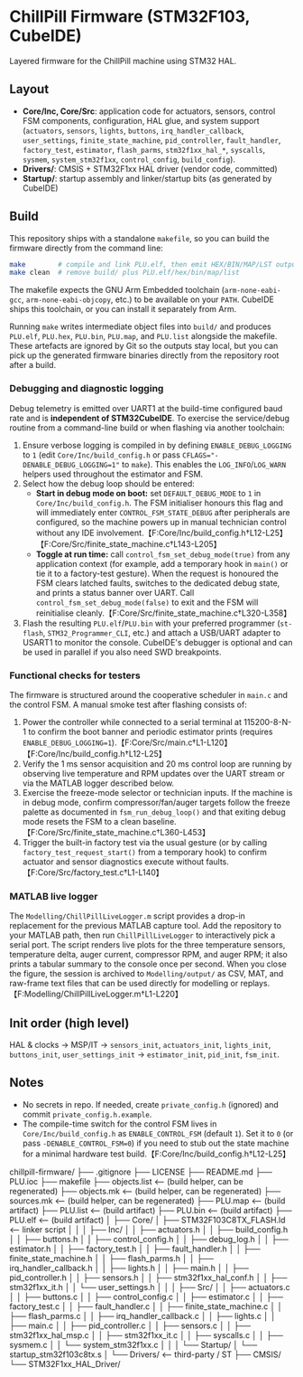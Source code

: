# ChillPill Firmware (STM32F103, CubeIDE)

Layered firmware for the ChillPill machine using STM32 HAL.

## Layout
- **Core/Inc, Core/Src**: application code for actuators, sensors, control FSM
  components, configuration, HAL glue, and system support (`actuators`,
  `sensors`, `lights`, `buttons`, `irq_handler_callback`, `user_settings`,
  `finite_state_machine`, `pid_controller`, `fault_handler`, `factory_test`,
  `estimator`, `flash_parms`, `stm32f1xx_hal_*`, `syscalls`, `sysmem`,
  `system_stm32f1xx`, `control_config`, `build_config`).
- **Drivers/**: CMSIS + STM32F1xx HAL driver (vendor code, committed)
- **Startup/**: startup assembly and linker/startup bits (as generated by CubeIDE)

## Build
This repository ships with a standalone `makefile`, so you can build the firmware
directly from the command line:

```sh
make        # compile and link PLU.elf, then emit HEX/BIN/MAP/LST outputs
make clean  # remove build/ plus PLU.elf/hex/bin/map/list
```

The makefile expects the GNU Arm Embedded toolchain (`arm-none-eabi-gcc`,
`arm-none-eabi-objcopy`, etc.) to be available on your `PATH`. CubeIDE ships
this toolchain, or you can install it separately from Arm.

Running `make` writes intermediate object files into `build/` and produces
`PLU.elf`, `PLU.hex`, `PLU.bin`, `PLU.map`, and `PLU.list` alongside the
makefile. These artefacts are ignored by Git so the outputs stay local, but you
can pick up the generated firmware binaries directly from the repository root
after a build.

### Debugging and diagnostic logging

Debug telemetry is emitted over UART1 at the build-time configured baud rate and is **independent of STM32CubeIDE**. To exercise the service/debug routine from a command-line build or when flashing via another toolchain:

1. Ensure verbose logging is compiled in by defining `ENABLE_DEBUG_LOGGING` to `1` (edit `Core/Inc/build_config.h` or pass `CFLAGS="-DENABLE_DEBUG_LOGGING=1"` to `make`). This enables the `LOG_INFO`/`LOG_WARN` helpers used throughout the estimator and FSM.
2. Select how the debug loop should be entered:
   - **Start in debug mode on boot:** set `DEFAULT_DEBUG_MODE` to `1` in `Core/Inc/build_config.h`. The FSM initialiser honours this flag and will immediately enter `CONTROL_FSM_STATE_DEBUG` after peripherals are configured, so the machine powers up in manual technician control without any IDE involvement.【F:Core/Inc/build_config.h†L12-L25】【F:Core/Src/finite_state_machine.c†L143-L205】
   - **Toggle at run time:** call `control_fsm_set_debug_mode(true)` from any application context (for example, add a temporary hook in `main()` or tie it to a factory-test gesture). When the request is honoured the FSM clears latched faults, switches to the dedicated debug state, and prints a status banner over UART. Call `control_fsm_set_debug_mode(false)` to exit and the FSM will reinitialise cleanly.【F:Core/Src/finite_state_machine.c†L320-L358】
3. Flash the resulting `PLU.elf`/`PLU.bin` with your preferred programmer (`st-flash`, `STM32_Programmer_CLI`, etc.) and attach a USB/UART adapter to USART1 to monitor the console. CubeIDE's debugger is optional and can be used in parallel if you also need SWD breakpoints.

### Functional checks for testers

The firmware is structured around the cooperative scheduler in `main.c` and the control FSM. A manual smoke test after flashing consists of:

1. Power the controller while connected to a serial terminal at 115200-8-N-1 to confirm the boot banner and periodic estimator prints (requires `ENABLE_DEBUG_LOGGING=1`).【F:Core/Src/main.c†L1-L120】【F:Core/Inc/build_config.h†L12-L25】
2. Verify the 1 ms sensor acquisition and 20 ms control loop are running by observing live temperature and RPM updates over the UART stream or via the MATLAB logger described below.
3. Exercise the freeze-mode selector or technician inputs. If the machine is in debug mode, confirm compressor/fan/auger targets follow the freeze palette as documented in `fsm_run_debug_loop()` and that exiting debug mode resets the FSM to a clean baseline.【F:Core/Src/finite_state_machine.c†L360-L453】
4. Trigger the built-in factory test via the usual gesture (or by calling `factory_test_request_start()` from a temporary hook) to confirm actuator and sensor diagnostics execute without faults.【F:Core/Src/factory_test.c†L1-L140】

### MATLAB live logger

The `Modelling/ChillPillLiveLogger.m` script provides a drop-in replacement for the previous MATLAB capture tool. Add the repository to your MATLAB path, then run `ChillPillLiveLogger` to interactively pick a serial port. The script renders live plots for the three temperature sensors, temperature delta, auger current, compressor RPM, and auger RPM; it also prints a tabular summary to the console once per second. When you close the figure, the session is archived to `Modelling/output/` as CSV, MAT, and raw-frame text files that can be used directly for modelling or replays.【F:Modelling/ChillPillLiveLogger.m†L1-L220】

## Init order (high level)
HAL & clocks → MSP/IT → `sensors_init`, `actuators_init`, `lights_init`, `buttons_init`, `user_settings_init` → `estimator_init`, `pid_init`, `fsm_init`.

## Notes
- No secrets in repo. If needed, create `private_config.h` (ignored) and commit `private_config.h.example`.
- The compile-time switch for the control FSM lives in `Core/Inc/build_config.h`
  as `ENABLE_CONTROL_FSM` (default `1`). Set it to `0` (or pass
  `-DENABLE_CONTROL_FSM=0`) if you need to stub out the state machine for a
  minimal hardware test build.【F:Core/Inc/build_config.h†L12-L25】

chillpill-firmware/
├── .gitignore
├── LICENSE
├── README.md
├── PLU.ioc
├── makefile
├── objects.list        ⟵ (build helper, can be regenerated)
├── objects.mk          ⟵ (build helper, can be regenerated)
├── sources.mk          ⟵ (build helper, can be regenerated)
├── PLU.map             ⟵ (build artifact)
├── PLU.list            ⟵ (build artifact)
├── PLU.bin             ⟵ (build artifact)
├── PLU.elf             ⟵ (build artifact)
│
├── Core/
│   ├── STM32F103C8TX_FLASH.ld      ⟵ linker script
│   │
│   ├── Inc/
│   │   ├── actuators.h
│   │   ├── build_config.h
│   │   ├── buttons.h
│   │   ├── control_config.h
│   │   ├── debug_log.h
│   │   ├── estimator.h
│   │   ├── factory_test.h
│   │   ├── fault_handler.h
│   │   ├── finite_state_machine.h
│   │   ├── flash_parms.h
│   │   ├── irq_handler_callback.h
│   │   ├── lights.h
│   │   ├── main.h
│   │   ├── pid_controller.h
│   │   ├── sensors.h
│   │   ├── stm32f1xx_hal_conf.h
│   │   ├── stm32f1xx_it.h
│   │   └── user_settings.h
│   │
│   ├── Src/
│   │   ├── actuators.c
│   │   ├── buttons.c
│   │   ├── control_config.c
│   │   ├── estimator.c
│   │   ├── factory_test.c
│   │   ├── fault_handler.c
│   │   ├── finite_state_machine.c
│   │   ├── flash_parms.c
│   │   ├── irq_handler_callback.c
│   │   ├── lights.c
│   │   ├── main.c
│   │   ├── pid_controller.c
│   │   ├── sensors.c
│   │   ├── stm32f1xx_hal_msp.c
│   │   ├── stm32f1xx_it.c
│   │   ├── syscalls.c
│   │   ├── sysmem.c
│   │   └── system_stm32f1xx.c
│   │
│   └── Startup/
│       └── startup_stm32f103c8tx.s
│
└── Drivers/                      ⟵ third-party / ST
    ├── CMSIS/
    └── STM32F1xx_HAL_Driver/
